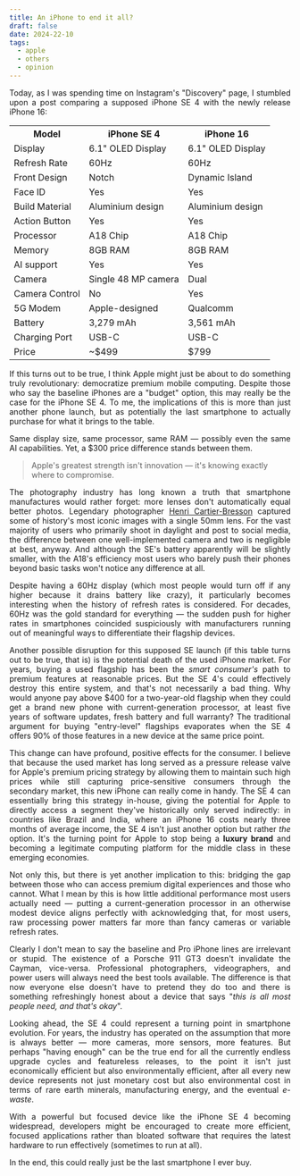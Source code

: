 ```yaml
---
title: An iPhone to end it all?
draft: false
date: 2024-22-10
tags:
  - apple
  - others
  - opinion
---
```

<p style="text-align:justify;">Today, as I was spending time on Instagram's "Discovery" page, I stumbled upon a post comparing a supposed iPhone SE 4 with the newly release iPhone 16:</p>

<table>
  <tr>
    <th>Model</th>
    <th>iPhone SE 4</th>
    <th>iPhone 16</th>
  </tr>
  <tr>
    <td>Display</td>
    <td>6.1" OLED Display</td>
    <td>6.1" OLED Display</td>
  </tr>
  <tr>
    <td>Refresh Rate</td>
    <td>60Hz</td>
    <td>60Hz</td>
  </tr>
  <tr>
    <td>Front Design</td>
    <td>Notch</td>
    <td>Dynamic Island</td>
  </tr>
  <tr>
    <td>Face ID</td>
    <td>Yes</td>
    <td>Yes</td>
  </tr>
  <tr>
    <td>Build Material</td>
    <td>Aluminium design</td>
    <td>Aluminium design</td>
  </tr>
  <tr>
    <td>Action Button</td>
    <td>Yes</td>
    <td>Yes</td>
  </tr>
  <tr>
    <td>Processor</td>
    <td>A18 Chip</td>
    <td>A18 Chip</td>
  </tr>
  <tr>
    <td>Memory</td>
    <td>8GB RAM</td>
    <td>8GB RAM</td>
  </tr>
  <tr>
    <td>AI support</td>
    <td>Yes</td>
    <td>Yes</td>
  </tr>
  <tr>
    <td>Camera</td>
    <td>Single 48 MP camera</td>
    <td>Dual</td>
  </tr>
  <tr>
    <td>Camera Control</td>
    <td>No</td>
    <td>Yes</td>
  </tr>
  <tr>
    <td>5G Modem</td>
    <td>Apple-designed</td>
    <td>Qualcomm</td>
  </tr>
  <tr>
    <td>Battery</td>
    <td>3,279 mAh</td>
    <td>3,561 mAh</td>
  </tr>
  <tr>
    <td>Charging Port</td>
    <td>USB-C</td>
    <td>USB-C</td>
  </tr>
  <tr>
    <td>Price</td>
    <td>~$499</td>
    <td>$799</td>
  </tr>
</table>

<p style="text-align:justify;">If this turns out to be true, I think Apple might just be about to do something truly revolutionary: democratize premium mobile computing. Despite those who say the baseline iPhones are a "budget" option, this may really be the case for the iPhone SE 4. To me, the implications of this is more than just another phone launch, but as potentially the last smartphone to actually purchase for what it brings to the table.</p>
<p style="text-align:justify;">Same display size, same processor, same RAM &mdash; possibly even the same AI capabilities. Yet, a $300 price difference stands between them.</p>

<blockquote>Apple's greatest strength isn't innovation &mdash; it's knowing exactly where to compromise.</blockquote>

<p style="text-align:justify;">The photography industry has long known a truth that smartphone manufactures would rather forget: more lenses don't automatically equal better photos. Legendary photographer <a href="https://www.magnumphotos.com/photographer/henri-cartier-bresson/">Henri Cartier-Bresson</a> captured some of history's most iconic images with a single 50mm lens. For the vast majority of users who primarily shoot in daylight and post to social media, the difference between one well-implemented camera and two is negligible at best, anyway. And although the SE's battery apparently will be slightly smaller, with the A18's efficiency most users who barely push their phones beyond basic tasks won't notice any difference at all.</p>

<p style="text-align:justify;">Despite having a 60Hz display (which most people would turn off if any higher because it drains battery like crazy), it particularly becomes interesting when the history of refresh rates is considered. For decades, 60Hz was the gold standard for everything &mdash; the sudden push for higher rates in smartphones coincided suspiciously with manufacturers running out of meaningful ways to differentiate their flagship devices.</p>

<p style="text-align:justify;">Another possible disruption for this supposed SE launch (if this table turns out to be true, that is) is the potential death of the used iPhone market. For years, buying a used flagship has been the <i>smart consumer's</i> path to premium features at reasonable prices. But the SE 4's could effectively destroy this entire system, and that's not necessarily a bad thing. Why would anyone pay above $400 for a two-year-old flagship when they could get a brand new phone with current-generation processor, at least five years of software updates, fresh battery and full warranty? The traditional argument for buying "entry-level" flagships evaporates when the SE 4 offers 90% of those features in a new device at the same price point.</p>

<p style="text-align:justify;">This change can have profound, positive effects for the consumer. I believe that because the used market has long served as a pressure release valve for Apple's premium pricing strategy by allowing them to maintain such high prices while still capturing price-sensitive consumers through the secondary market, this new iPhone can really come in handy. The SE 4 can essentially bring this strategy in-house, giving the potential for Apple to directly access a segment they've historically only served indirectly: in countries like Brazil and India, where an iPhone 16 costs nearly three months of average income, the SE 4 isn't just another option but rather <i>the</i> option. It's the turning point for Apple to stop being a <b>luxury brand</b> and becoming a legitimate computing platform for the middle class in these emerging economies.</p>

<p style="text-align:justify;">Not only this, but there is yet another implication to this: bridging the gap between those who can access premium digital experiences and those who cannot. What I mean by this is how little additional performance most users actually need &mdash; putting a current-generation processor in an otherwise modest device aligns perfectly with acknowledging that, for most users, raw processing power matters far more than fancy cameras or variable refresh rates.</p>

<p style="text-align:justify;">Clearly I don't mean to say the baseline and Pro iPhone lines are irrelevant or stupid. The existence of a Porsche 911 GT3 doesn't invalidate the Cayman, vice-versa. Professional photographers, videographers, and power users will always need the best tools available. The difference is that now everyone else doesn't have to pretend they do too and there is something refreshingly honest about a device that says "<i>this is all most people need, and that's okay</i>".</p>

<p style="text-align:justify;">Looking ahead, the SE 4 could represent a turning point in smartphone evolution. For years, the industry has operated on the assumption that more is always better &mdash; more cameras, more sensors, more features. But perhaps "having enough" can be the true end for all the currently endless upgrade cycles and featureless releases, to the point it isn't just economically efficient but also environmentally efficient, after all every new device represents not just monetary cost but also environmental cost in terms of rare earth minerals, manufacturing energy, and the eventual <i>e-waste</i>.</p>

<p style="text-align:justify;">With a powerful but focused device like the iPhone SE 4 becoming widespread, developers might be encouraged to create more efficient, focused applications rather than bloated software that requires the latest hardware to run effectively (sometimes to run at all).</p>

<p style="text-align:justify;">In the end, this could really just be the last smartphone I ever buy.</p>
